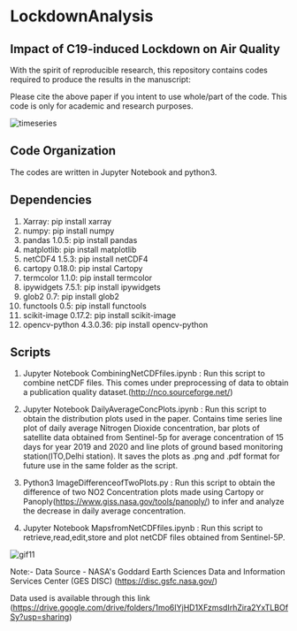 # LockdownAnalysis

## Impact of C19-induced Lockdown on Air Quality
With the spirit of reproducible research, this repository contains codes required to produce the results in the manuscript:
    
    
    
    
    
Please cite the above paper if you intent to use whole/part of the code. This code is only for academic and research purposes.

![timeseries](https://user-images.githubusercontent.com/62281372/87881577-da13a300-ca17-11ea-8785-1cc321c4cffd.jpg)


 ## Code Organization
 The codes are written in Jupyter Notebook and python3.
 
 ## Dependencies
 
 1) Xarray: pip install xarray
 2) numpy: pip install numpy
 3) pandas 1.0.5: pip install pandas
 4) matplotlib: pip install matplotlib
 5) netCDF4 1.5.3: pip install netCDF4
 6) cartopy 0.18.0: pip instal Cartopy
 7) termcolor 1.1.0: pip install termcolor
 8) ipywidgets 7.5.1: pip install ipywidgets
 9) glob2 0.7: pip install glob2
 10) functools 0.5: pip install functools
 11) scikit-image 0.17.2: pip install scikit-image
 12) opencv-python 4.3.0.36: pip install opencv-python

## Scripts

1. Jupyter Notebook CombiningNetCDFfiles.ipynb : Run this script to combine netCDF files. This comes under preprocessing of data to obtain a publication quality dataset.(http://nco.sourceforge.net/)  

2. Jupyter Notebook DailyAverageConcPlots.ipynb : Run this script to obtain the distribution plots used in the paper. Contains time series line plot of daily average Nitrogen Dioxide concentration, bar plots of satellite data obtained from Sentinel-5p for average concentration of 15 days for year 2019 and 2020 and line plots of ground based monitoring station(ITO,Delhi station). It saves the plots as .png and .pdf format for future use in the same folder as the script.

3. Python3 ImageDifferenceofTwoPlots.py : Run this script to obtain the difference of two NO2 Concentration plots made using Cartopy or Panoply(https://www.giss.nasa.gov/tools/panoply/) to infer and analyze the decrease in daily average concentration.

4. Jupyter Notebook MapsfromNetCDFfiles.ipynb : Run this script to retrieve,read,edit,store and plot netCDF files obtained from Sentinel-5P.

![gif11](https://user-images.githubusercontent.com/62281372/89396679-79c97480-d72c-11ea-9ac2-424ee965f33b.gif)


Note:- Data Source - NASA's Goddard Earth Sciences Data and Information Services Center (GES DISC) (https://disc.gsfc.nasa.gov/)

Data used is available through this link (https://drive.google.com/drive/folders/1mo6IYjHD1XFzmsdIrhZira2YxTLBOfSy?usp=sharing)
